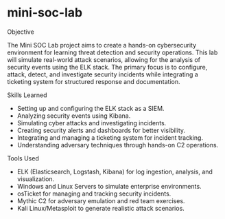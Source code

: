# mini-soc-lab

Objective

The Mini SOC Lab project aims to create a hands-on cybersecurity environment for learning threat detection and security operations. This lab will simulate real-world attack scenarios, allowing for the analysis of security events using the ELK stack. The primary focus is to configure, attack, detect, and investigate security incidents while integrating a ticketing system for structured response and documentation.

Skills Learned

- Setting up and configuring the ELK stack as a SIEM.
- Analyzing security events using Kibana.
- Simulating cyber attacks and investigating incidents.
- Creating security alerts and dashboards for better visibility.
- Integrating and managing a ticketing system for incident tracking.
- Understanding adversary techniques through hands-on C2 operations.

Tools Used

- ELK (Elasticsearch, Logstash, Kibana) for log ingestion, analysis, and visualization.
- Windows and Linux Servers to simulate enterprise environments.
- osTicket for managing and tracking security incidents.
- Mythic C2 for adversary emulation and red team exercises.
- Kali Linux/Metasploit to generate realistic attack scenarios.


